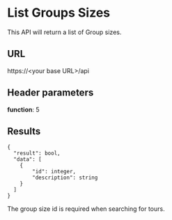 # List Groups Sizes
This API will return a list of Group sizes.  


## URL
https://\<your base URL\>/api

## Header parameters
**function**: 5

## Results 
```
{
  "result": bool, 
  "data": [
    {        
        "id": integer,            
        "description": string          
    }
  ]
}
```

The group size id is required when searching for tours.